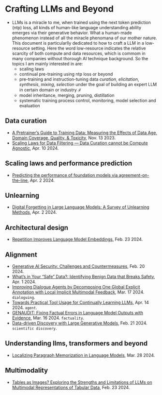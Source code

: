 
# Crafting LLMs and Beyond

- LLMs is a miracle to me, when trained using the next token prediction (ntp) loss, all kinds of human-like language understanding ability emerges via their generative behavior. What a human-made phenomenon instead of all the miracle phenomana of our mother nature. This document is particularlly dedicated to how to craft a LLM in a low-resource setting. Here the word low-resource indicates the relative scarcity of both compute and data resources, which is commom in many companies without thorough AI technique background. So the topics I am mainly interested in are:
  - scaling laws
  - continual pre-training using ntp loss or beyond
  - pre-training and instruction-tuning data _curation_, _elicitation_, _synthesis_, _mixing_, _selection_ under the goal of building an expert LLM in certain domain or industry $\mathcal{I}$
  - model inheritance, merging, pruning, distillation
  - systematic training process control, monitoring, model selection and evaluation

## Data curation

- [A Pretrainer’s Guide to Training Data: Measuring the Effects of Data Age, Domain Coverage, Quality, & Toxicity](https://arxiv.org/pdf/2305.13169.pdf), Nov. 13 2023.
- [Scaling Laws for Data Filtering — Data Curation cannot be Compute Agnostic](https://arxiv.org/pdf/2404.07177.pdf), Apr. 10 2024.

## Scaling laws and performance prediction

- [Predicting the performance of foundation models via agreement-on-the-line](https://arxiv.org/pdf/2404.01542.pdf), Apr. 2 2024.

## Unlearning

- [Digital Forgetting in Large Language Models: A Survey of Unlearning Methods](https://arxiv.org/pdf/2404.02062.pdf), Apr. 2 2024.

## Architectural design

- [Repetition Improves Language Model Embeddings](https://arxiv.org/pdf/2402.15449.pdf), Feb. 23 2024.

## Alignment

- [Generative AI Security: Challenges and Countermeasures](https://arxiv.org/pdf/2402.12617.pdf), Feb. 20 2024.
- [What’s in Your “Safe” Data?: Identifying Benign Data that Breaks Safety](https://arxiv.org/pdf/2404.01099.pdf), Apr. 1 2024.
- [Improving Dialogue Agents by Decomposing One Global Explicit Annotation with Local Implicit Multimodal Feedback](https://arxiv.org/pdf/2403.11330.pdf), Mar. 17 2024. `dialoguing`.
- [Towards Practical Tool Usage for Continually Learning LLMs](https://arxiv.org/pdf/2404.09339.pdf), Apr. 14 2024. `agent`.
- [GENAUDIT: Fixing Factual Errors in Language Model Outputs with Evidence](https://arxiv.org/pdf/2402.12566.pdf), Mar. 16 2024. `factuality`.
- [Data-driven Discovery with Large Generative Models](https://arxiv.org/pdf/2402.13610.pdf), Feb. 21 2024. `scientific discovery`.

## Understanding llms, transformers and beyond

- [Localizing Paragraph Memorization in Language Models](https://arxiv.org/pdf/2403.19851.pdf), Mar. 28 2024.

## Multimodality

- [Tables as Images? Exploring the Strengths and Limitations of LLMs on Multimodal Representations of Tabular Data](https://arxiv.org/pdf/2402.12424.pdf), Feb. 23 2024.
